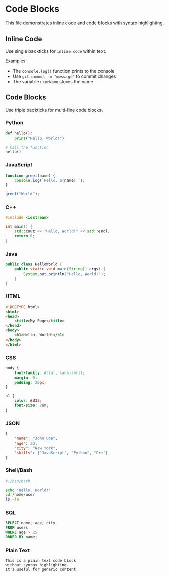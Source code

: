 # Code Blocks

This file demonstrates inline code and code blocks with syntax highlighting.

## Inline Code

Use single backticks for `inline code` within text.

Examples:
- The `console.log()` function prints to the console
- Use `git commit -m "message"` to commit changes
- The variable `userName` stores the name

## Code Blocks

Use triple backticks for multi-line code blocks.

### Python

```python
def hello():
    print("Hello, World!")

# Call the function
hello()
```

### JavaScript

```javascript
function greet(name) {
    console.log(`Hello, ${name}!`);
}

greet("World");
```

### C++

```cpp
#include <iostream>

int main() {
    std::cout << "Hello, World!" << std::endl;
    return 0;
}
```

### Java

```java
public class HelloWorld {
    public static void main(String[] args) {
        System.out.println("Hello, World!");
    }
}
```

### HTML

```html
<!DOCTYPE html>
<html>
<head>
    <title>My Page</title>
</head>
<body>
    <h1>Hello, World!</h1>
</body>
</html>
```

### CSS

```css
body {
    font-family: Arial, sans-serif;
    margin: 0;
    padding: 20px;
}

h1 {
    color: #333;
    font-size: 2em;
}
```

### JSON

```json
{
    "name": "John Doe",
    "age": 30,
    "city": "New York",
    "skills": ["JavaScript", "Python", "C++"]
}
```

### Shell/Bash

```bash
#!/bin/bash

echo "Hello, World!"
cd /home/user
ls -la
```

### SQL

```sql
SELECT name, age, city
FROM users
WHERE age > 25
ORDER BY name;
```

### Plain Text

```
This is a plain text code block
without syntax highlighting.
It's useful for generic content.
```
